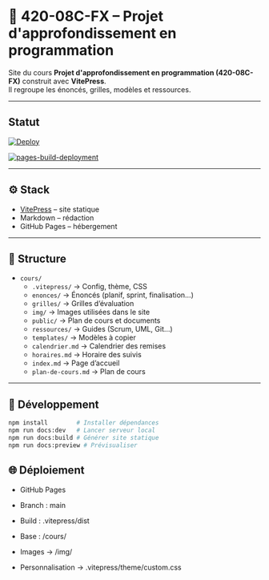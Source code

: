 # 📘 420-08C-FX – Projet d'approfondissement en programmation

Site du cours **Projet d'approfondissement en programmation (420-08C-FX)** construit avec **VitePress**.  
Il regroupe les énoncés, grilles, modèles et ressources.

---
## Statut

[![Deploy](https://github.com/08C-Projet-Prog/cours/actions/workflows/deploy.yml/badge.svg)](https://github.com/USERNAME/REPO/actions/workflows/deploy.yml)

[![pages-build-deployment](https://github.com/08C-Projet-Prog/cours/actions/workflows/pages/pages-build-deployment/badge.svg)](https://USERNAME.github.io/REPO/)

---

## ⚙️ Stack
- [VitePress](https://vitepress.dev/) – site statique
- Markdown – rédaction
- GitHub Pages – hébergement

---

## 📂 Structure

- `cours/`
  - `.vitepress/` → Config, thème, CSS
  - `enonces/` → Énoncés (planif, sprint, finalisation…)
  - `grilles/` → Grilles d’évaluation
  - `img/` → Images utilisées dans le site
  - `public/` → Plan de cours et documents
  - `ressources/` → Guides (Scrum, UML, Git…)
  - `templates/` → Modèles à copier
  - `calendrier.md` → Calendrier des remises
  - `horaires.md` → Horaire des suivis
  - `index.md` → Page d’accueil
  - `plan-de-cours.md` → Plan de cours

---

## 🚀 Développement

```bash
npm install        # Installer dépendances
npm run docs:dev   # Lancer serveur local
npm run docs:build # Générer site statique
npm run docs:preview # Prévisualiser
```

## 🌐 Déploiement

- GitHub Pages

- Branch : main

- Build : .vitepress/dist

- Base : /cours/

- Images → /img/

- Personnalisation → .vitepress/theme/custom.css